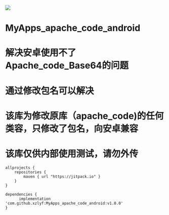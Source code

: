 [![](https://jitpack.io/v/xzlyf/MyApps_apache_code_android.svg)](https://jitpack.io/#xzlyf/MyApps_apache_code_android)

# MyApps_apache_code_android
# 解决安卓使用不了Apache_code_Base64的问题
# 通过修改包名可以解决
# 该库为修改原库（apache_code)的任何类容，只修改了包名，向安卓兼容
# 该库仅供内部使用测试，请勿外传

```
allprojects {
    repositories {
        maven { url "https://jitpack.io" }
    }
}

dependencies {
      implementation 'com.github.xzlyf:MyApps_apache_code_android:v1.0.0'
}

```

